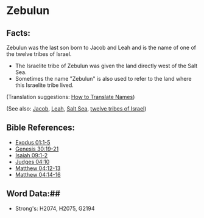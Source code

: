 # Zebulun #

## Facts: ##

Zebulun was the last son born to Jacob and Leah and is the name of one of the twelve tribes of Israel.

* The Israelite tribe of Zebulun was given the land directly west of the Salt Sea.
* Sometimes the name "Zebulun" is also used to refer to the land where this Israelite tribe lived.
  
(Translation suggestions: [How to Translate Names](rc://en/ta/man/translate/translate-names))

(See also: [Jacob](jacob.md), [Leah](leah.md), [Salt Sea](saltsea.md), [twelve tribes of Israel](../other/12tribesofisrael.md))

## Bible References: ##

* [Exodus 01:1-5](rc://en/tn/help/exo/01/01)
* [Genesis 30:19-21](rc://en/tn/help/gen/30/19)
* [Isaiah 09:1-2](rc://en/tn/help/isa/09/01)
* [Judges 04:10](rc://en/tn/help/jdg/04/10)
* [Matthew 04:12-13](rc://en/tn/help/mat/04/12)
* [Matthew 04:14-16](rc://en/tn/help/mat/04/14)

## Word Data:##

* Strong's: H2074, H2075, G2194
